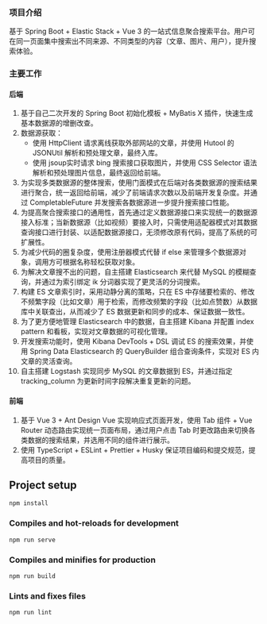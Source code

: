 ### 项目介绍

基于 Spring Boot + Elastic Stack + Vue 3 的一站式信息聚合搜索平台。用户可在同一页面集中搜索出不同来源、不同类型的内容（文章、图片、用户），提升搜索体验。

### **主要工作**

#### 后端

1.  基于自己二次开发的 Spring Boot 初始化模板 + MyBatis X 插件，快速生成基本数据源的增删改查。
2.  数据源获取：
    -   使用 HttpClient 请求离线获取外部网站的文章，并使用 Hutool 的 JSONUtil 解析和预处理文章，最终入库。
    -   使用 jsoup实时请求 bing 搜索接口获取图片，并使用 CSS Selector 语法解析和预处理图片信息，最终返回给前端。
3.  为实现多类数据源的整体搜索，使用门面模式在后端对各类数据源的搜索结果进行聚合，统一返回给前端，减少了前端请求次数以及前端开发复杂度。并通过 CompletableFuture 并发搜索各数据源进一步提升搜索接口性能。
4.  为提高聚合搜索接口的通用性，首先通过定义数据源接口来实现统一的数据源接入标准；当新数据源（比如视频）要接入时，只需使用适配器模式对其数据查询接口进行封装、以适配数据源接口，无须修改原有代码，提高了系统的可扩展性。
5.  为减少代码的圈复杂度，使用注册器模式代替 if else 来管理多个数据源对象，调用方可根据名称轻松获取对象。
6.  为解决文章搜不出的问题，自主搭建 Elasticsearch 来代替 MySQL 的模糊查询，并通过为索引绑定 ik 分词器实现了更灵活的分词搜索。
7.  构建 ES 文章索引时，采用动静分离的策略，只在 ES 中存储要检索的、修改不频繁字段（比如文章）用于检索，而修改频繁的字段（比如点赞数）从数据库中关联查出，从而减少了 ES 数据更新和同步的成本、保证数据一致性。
8.  为了更方便地管理 Elasticsearch 中的数据，自主搭建 Kibana 并配置 index pattern 和看板，实现对文章数据的可视化管理。
9.  开发搜索功能时，使用 Kibana DevTools + DSL 调试 ES 的搜索效果，并使用 Spring Data Elasticsearch 的 QueryBuilder 组合查询条件，实现对 ES 内文章的灵活查询。
10.  自主搭建 Logstash 实现同步 MySQL 的文章数据到 ES，并通过指定 tracking\_column 为更新时间字段解决重复更新的问题。

#### 前端

1.  基于 Vue 3 + Ant Design Vue 实现响应式页面开发，使用 Tab 组件 + Vue Router 动态路由实现统一页面布局，通过用户点击 Tab 时更改路由来切换各类数据的搜索结果，并选用不同的组件进行展示。
2.  使用 TypeScript + ESLint + Prettier + Husky 保证项目编码和提交规范，提高项目的质量。

## Project setup
```
npm install
```

### Compiles and hot-reloads for development
```
npm run serve
```

### Compiles and minifies for production
```
npm run build
```

### Lints and fixes files
```
npm run lint
```
